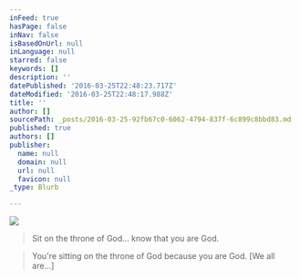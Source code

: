 ```yaml
---
inFeed: true
hasPage: false
inNav: false
isBasedOnUrl: null
inLanguage: null
starred: false
keywords: []
description: ''
datePublished: '2016-03-25T22:48:23.717Z'
dateModified: '2016-03-25T22:48:17.988Z'
title: ''
author: []
sourcePath: _posts/2016-03-25-92fb67c0-6062-4794-837f-6c899c8bbd83.md
published: true
authors: []
publisher:
  name: null
  domain: null
  url: null
  favicon: null
_type: Blurb

---
```

![](https://the-grid-user-content.s3-us-west-2.amazonaws.com/b79e3d9b-114e-4a3e-92ee-3e840b622863.jpg)

> Sit on the throne of God... know that you are God. 

> You're sitting on the throne of God because you are God. \[We all are...\]